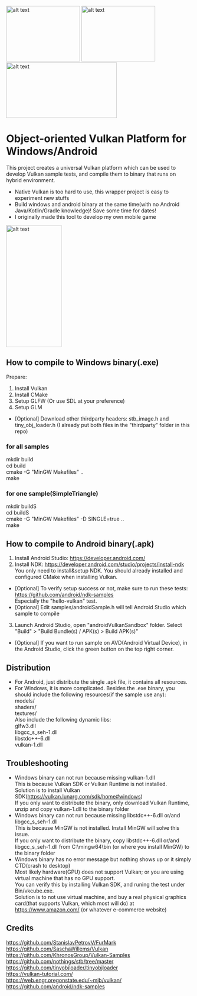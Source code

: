 <p float="left">
  <img src="https://github.com/gpuwangge/VulkanPlatform/blob/main/images/vulkanLogo.png" alt="alt text" width="200" height="150">  
  <img src="https://github.com/gpuwangge/VulkanPlatform/blob/main/images/windowsLogo.png" alt="alt text" width="200" height="150">  
  <img src="https://github.com/gpuwangge/VulkanPlatform/blob/main/images/androidLogo.png" alt="alt text" width="300" height="150">  
</p>


# Object-oriented Vulkan Platform for Windows/Android
This project creates a universal Vulkan platform which can be used to develop Vulkan sample tests, and compile them to binary that runs on hybrid environment.     
- Native Vulkan is too hard to use, this wrapper project is easy to experiment new stuffs
- Build windows and android binary at the same time(with no Android Java/Kotlin/Gradle knowledge)! Save some time for dates!
- I originally made this tool to develop my own mobile game
 
<img src="https://github.com/gpuwangge/VulkanPlatform/blob/main/images/shadowMapAVDDemo.png" alt="alt text" width="150" height="330">  


## How to compile to Windows binary(.exe)
Prepare:  
1. Install Vulkan  
1. Install CMake  
1. Setup GLFW (Or use SDL at your preference)  
1. Setup GLM  
- [Optional] Download other thirdparty headers: stb_image.h and tiny_obj_loader.h (I already put both files in the "thirdparty" folder in this repo)  
### for all samples
mkdir build  
cd build  
cmake -G "MinGW Makefiles" ..   
make  

### for one sample(SimpleTriangle)
mkdir buildS  
cd buildS  
cmake -G "MinGW Makefiles" -D SINGLE=true ..  
make  

## How to compile to Android binary(.apk)
1. Install Android Studio: https://developer.android.com/  
2. Install NDK: https://developer.android.com/studio/projects/install-ndk  
   You only need to install&setup NDK. You should already installed and configured CMake when installing Vulkan. 
- [Optional] To verify setup success or not, make sure to run these tests: https://github.com/android/ndk-samples  
   Especially the "hello-vulkan" test.  
- [Optional] Edit samples/androidSample.h will tell Android Studio which sample to compile    
3. Launch Android Studio, open "androidVulkanSandbox" folder.   Select "Build" > "Build Bundle(s) / APK(s) > Build APK(s)"  
- [Optional] If you want to run sample on AVD(Android Virtual Device), in the Android Studio, click the green button on the top right corner. 

## Distribution
- For Android, just distribute the single .apk file, it contains all resources.  
- For Windows, it is more complicated. Besides the .exe binary, you should include the following resources(if the sample use any):  
models/  
shaders/  
textures/  
Also include the following dynamic libs:  
glfw3.dll  
libgcc_s_seh-1.dll  
libstdc++-6.dll  
vulkan-1.dll  

## Troubleshooting
- Windows binary can not run because missing vulkan-1.dll  
This is because Vulkan SDK or Vulkan Runtime is not installed.  
Solution is to install Vulkan SDK(https://vulkan.lunarg.com/sdk/home#windows)  
If you only want to distribute the binary, only download Vulkan Runtime, unzip and copy vulkan-1.dll to the binary folder  
- Windows binary can not run because missing libstdc++-6.dll or/and libgcc_s_seh-1.dll  
This is because MinGW is not installed. Install MinGW will solve this issue.  
If you only want to distribute the binary, copy libstdc++-6.dll or/and libgcc_s_seh-1.dll from C:\mingw64\bin (or where you install MinGW) to the binary folder  
- Windows binary has no error message but nothing shows up or it simply CTD(crash to desktop)  
Most likely hardware(GPU) does not support Vulkan; or you are using virtual machine that has no GPU support.  
You can verify this by installing Vulkan SDK, and runing the test under Bin/vkcube.exe.  
Solution is to not use virtual machine, and buy a real physical graphics card(that supports Vulkan, which most will do) at https://www.amazon.com/ (or whatever e-commerce website)  

## Credits
https://github.com/StanislavPetrovV/FurMark  
https://github.com/SaschaWillems/Vulkan  
https://github.com/KhronosGroup/Vulkan-Samples  
https://github.com/nothings/stb/tree/master  
https://github.com/tinyobjloader/tinyobjloader  
https://vulkan-tutorial.com/  
https://web.engr.oregonstate.edu/~mjb/vulkan/  
https://github.com/android/ndk-samples  

